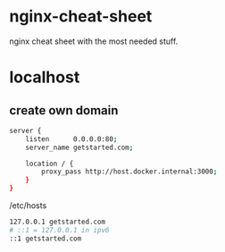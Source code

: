 # nginx-cheat-sheet
nginx cheat sheet with the most needed stuff.



# localhost

## create own domain
```bash
server {
    listen      0.0.0.0:80;
    server_name getstarted.com;

    location / {
        proxy_pass http://host.docker.internal:3000;
    }
}
```

/etc/hosts
```bash
127.0.0.1 getstarted.com
# ::1 = 127.0.0.1 in ipv6
::1 getstarted.com
```
